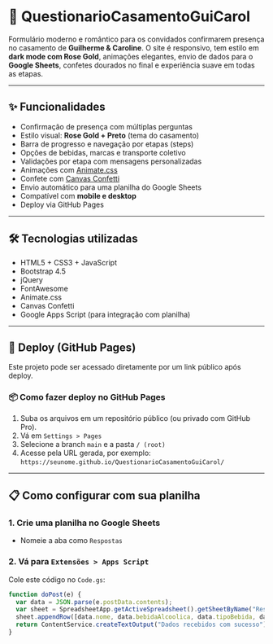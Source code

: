 # 💍 QuestionarioCasamentoGuiCarol

Formulário moderno e romântico para os convidados confirmarem presença no casamento de **Guilherme & Caroline**. O site é responsivo, tem estilo em **dark mode com Rose Gold**, animações elegantes, envio de dados para o **Google Sheets**, confetes dourados no final e experiência suave em todas as etapas.

---

## ✨ Funcionalidades

- Confirmação de presença com múltiplas perguntas
- Estilo visual: **Rose Gold + Preto** (tema do casamento)
- Barra de progresso e navegação por etapas (steps)
- Opções de bebidas, marcas e transporte coletivo
- Validações por etapa com mensagens personalizadas
- Animações com [Animate.css](https://animate.style/)
- Confete com [Canvas Confetti](https://www.kirilv.com/canvas-confetti/)
- Envio automático para uma planilha do Google Sheets
- Compatível com **mobile e desktop**
- Deploy via GitHub Pages

---

## 🛠 Tecnologias utilizadas

- HTML5 + CSS3 + JavaScript
- Bootstrap 4.5
- jQuery
- FontAwesome
- Animate.css
- Canvas Confetti
- Google Apps Script (para integração com planilha)

---

## 🔗 Deploy (GitHub Pages)

Este projeto pode ser acessado diretamente por um link público após deploy.

### 📦 Como fazer deploy no GitHub Pages

1. Suba os arquivos em um repositório público (ou privado com GitHub Pro).
2. Vá em `Settings > Pages`
3. Selecione a branch `main` e a pasta `/ (root)`
4. Acesse pela URL gerada, por exemplo:  
   `https://seunome.github.io/QuestionarioCasamentoGuiCarol/`

---

## 📋 Como configurar com sua planilha

### 1. Crie uma planilha no Google Sheets

- Nomeie a aba como `Respostas`

### 2. Vá para `Extensões > Apps Script`

Cole este código no `Code.gs`:

```javascript
function doPost(e) {
  var data = JSON.parse(e.postData.contents);
  var sheet = SpreadsheetApp.getActiveSpreadsheet().getSheetByName("Respostas");
  sheet.appendRow([data.nome, data.bebidaAlcoolica, data.tipoBebida, data.marca, data.transporte, data.divisao, new Date()]);
  return ContentService.createTextOutput("Dados recebidos com sucesso").setMimeType(ContentService.MimeType.TEXT);
}
